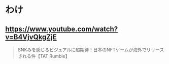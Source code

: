 # わけ

## https://www.youtube.com/watch?v=B4VjvQkgZjE

> SNKみを感じるビジュアルに超期待！日本のNFTゲームが海外でリリースされる件【TAT Rumble】 
